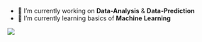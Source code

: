 <!--
### Hi there 👋
**Dhrumil-Zion/Dhrumil-Zion** is a ✨ _special_ ✨ repository because its `README.md` (this file) appears on your GitHub profile.
-->

- 🔭 I’m currently working on **Data-Analysis** & **Data-Prediction**
- 🌱 I’m currently learning basics of **Machine** **Learning**
<img src="https://github-readme-stats.vercel.app/api?username=Dhrumil-Zion&&show_icons=true&title_color=ffffff&icon_color=FF2007&text_color=00FFFF&bg_color=000029">

<!--
- 👯 I’m looking to collaborate on ...
- 🤔 I’m looking for help with ...
- 💬 Ask me about ...
- 📫 How to reach me: ...
- 😄 Pronouns: ...
- ⚡ Fun fact: ... 

-->
<!--
<img src="https://github-readme-stats.vercel.app/api?username=Dhrumil-Zion&&show_icons=true&title_color=ffffff&icon_color=bb2acf&text_color=daf7dc&bg_color=151515">
<img src="https://github-readme-stats.vercel.app/api?username=Dhrumil-Zion&&show_icons=true&title_color=ffffff&icon_color=FF2007&text_color=daf7dc&bg_color=000033">
<img src="https://github-readme-stats.vercel.app/api?username=Dhrumil-Zion&&show_icons=true&title_color=ffffff&icon_color=FF2007&text_color=00FFFF&bg_color=000015">
<img src="https://github-readme-stats.vercel.app/api?username=Dhrumil-Zion&&show_icons=true&title_color=ffffff&icon_color=FF2007&text_color=00FFFF&bg_color=000033">

-->
